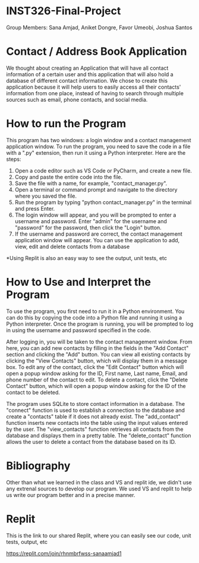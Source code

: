 # INST326-Final-Project
Group Members: Sana Amjad, Aniket Dongre, Favor Umeobi, Joshua Santos
# Contact / Address Book Application
We thought about creating an Application that will have all contact information of a certain user and this application that will also hold a database of different contact information. 
We chose to create this application because it will help users to easily access all their contacts' information from one place, instead of having to search through multiple sources such as email, phone contacts, and social media. 

# How to run the Program
This program has two windows: a login window and a contact management application window. To run the program, you need to save the code in a file with a ".py" extension, then run it using a Python interpreter. Here are the steps:

1. Open a code editor such as VS Code or PyCharm, and create a new file.
2. Copy and paste the entire code into the file.
3. Save the file with a name, for example, "contact_manager.py".
4. Open a terminal or command prompt and navigate to the directory where you saved the file.
5. Run the program by typing "python contact_manager.py" in the terminal and press Enter.
6. The login window will appear, and you will be prompted to enter a username and password. Enter "admin" for the username and "password" for the password, then click the "Login" button.
7. If the username and password are correct, the contact management application window will appear. You can use the application to add, view, edit and delete contacts from a database

*Using Replit is also an easy way to see the output, unit tests, etc

# How to Use and Interpret the Program
To use the program, you first need to run it in a Python environment. You can do this by copying the code into a Python file and running it using a Python interpreter. Once the program is running, you will be prompted to log in using the username and password specified in the code.

After logging in, you will be taken to the contact management window. From here, you can add new contacts by filling in the fields in the "Add Contact" section and clicking the "Add" button. You can view all existing contacts by clicking the "View Contacts" button, which will display them in a message box. To edit any of the contact, click the "Edit Contact" button which will open a popup window asking for the ID, First name, Last name, Email, and phone number of the contact to edit. To delete a contact, click the "Delete Contact" button, which will open a popup window asking for the ID of the contact to be deleted.

The program uses SQLite to store contact information in a database. The "connect" function is used to establish a connection to the database and create a "contacts" table if it does not already exist. The "add_contact" function inserts new contacts into the table using the input values entered by the user. The "view_contacts" function retrieves all contacts from the database and displays them in a pretty table. The "delete_contact" function allows the user to delete a contact from the database based on its ID.


# Bibliography 
Other than what we learned in the class and VS and replit ide, we didn't use any extrenal sources to develop our program. We used VS and replit to help us write our program better and in a precise manner.

# Replit
This is the link to our shared Replit, where you can easily see our code, unit tests, output, etc

https://replit.com/join/rhnmbrfwss-sanaamjad1
